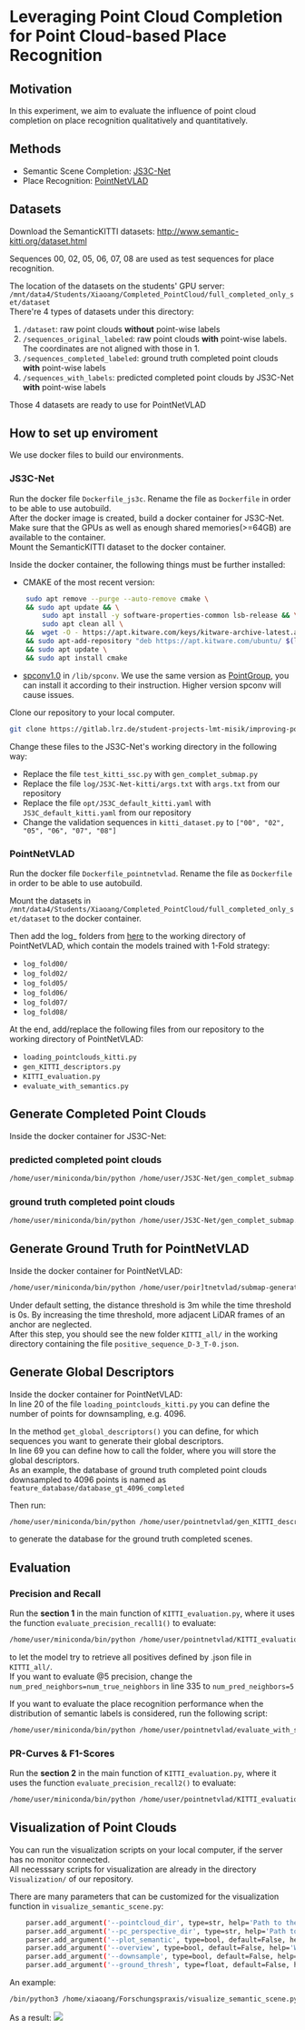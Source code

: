 # Leveraging Point Cloud Completion for Point Cloud-based Place Recognition

## Motivation
In this experiment, we aim to evaluate the influence of point cloud completion on place recognition qualitatively and quantitatively.

## Methods
* Semantic Scene Completion: [JS3C-Net](https://arxiv.org/abs/2012.03762)
* Place Recognition: [PointNetVLAD](https://arxiv.org/abs/1804.03492)
## Datasets
Download the SemanticKITTI datasets: http://www.semantic-kitti.org/dataset.html 

Sequences 00, 02, 05, 06, 07, 08 are used as test sequences for place recognition.

The location of the datasets on the students' GPU server: `/mnt/data4/Students/Xiaoang/Completed_PointCloud/full_completed_only_set/dataset` \
There're 4 types of datasets under this directory:
1) `/dataset`: raw point clouds $\textbf{without}$ point-wise labels
2) `/sequences_original_labeled`: raw point clouds $\textbf{with}$ point-wise labels. The coordinates are not aligned with those in 1.
3) `/sequences_completed_labeled`: ground truth completed point clouds $\textbf{with}$ point-wise labels
4) `/sequences_with_labels`: predicted completed point clouds by JS3C-Net $\textbf{with}$ point-wise labels 

Those 4 datasets are ready to use for PointNetVLAD

## How to set up enviroment

We use docker files to build our environments.
### JS3C-Net 
Run the docker file `Dockerfile_js3c`. Rename the file as `Dockerfile` in order to be able to use autobuild. \
After the docker image is created, build a docker container for JS3C-Net.\
Make sure that the GPUs as well as enough shared memories(>=64GB) are available to the container. \
Mount the SemanticKITTI dataset to the docker container. 

Inside the docker container, the following things must be further installed:
+ CMAKE of the most recent version:
```bash
    sudo apt remove --purge --auto-remove cmake \
    && sudo apt update && \
        sudo apt install -y software-properties-common lsb-release && \
        sudo apt clean all \
    &&  wget -O - https://apt.kitware.com/keys/kitware-archive-latest.asc 2>/dev/null | gpg --dearmor - | sudo tee /etc/apt/trusted.gpg.d/kitware.gpg >/dev/null \
    && sudo apt-add-repository "deb https://apt.kitware.com/ubuntu/ $(lsb_release -cs) main" \
    && sudo apt update \
    && sudo apt install cmake 
```
+ [spconv1.0](https://github.com/traveller59/spconv)  in `/lib/spconv`. We use the same version as [PointGroup](https://github.com/Jia-Research-Lab/PointGroup), you can install it according to their instruction. Higher version spconv will cause issues.

Clone our repository to your local computer.
```bash
git clone https://gitlab.lrz.de/student-projects-lmt-misik/improving-point-cloud-based-place-recognition-and-re-localization-using-point-cloud-completion-approaches.git
```
Change these files to the JS3C-Net's working directory in the following way:
+ Replace the file `test_kitti_ssc.py` with `gen_complet_submap.py`
+ Replace the file `log/JS3C-Net-kitti/args.txt` with `args.txt` from our repository
+ Replace the file `opt/JS3C_default_kitti.yaml` with `JS3C_default_kitti.yaml` from our repository
+ Change the validation sequences in `kitti_dataset.py` to `["00", "02", "05", "06", "07", "08"]`

### PointNetVLAD
Run the docker file `Dockerfile_pointnetvlad`. Rename the file as `Dockerfile` in order to be able to use autobuild.

Mount the datasets in  `/mnt/data4/Students/Xiaoang/Completed_PointCloud/full_completed_only_set/dataset` to the docker container.

Then add the log_ folders from [here](https://drive.google.com/file/d/1PpcWRjI-FY0SC3fdppYtHTkzjF-20uxw/view) to the working directory of PointNetVLAD, which contain the models trained with 1-Fold strategy:
+ `log_fold00/`
+ `log_fold02/`
+ `log_fold05/`
+ `log_fold06/`
+ `log_fold07/`
+ `log_fold08/`

At the end, add/replace the following files from our repository to the working directory of PointNetVLAD:
+ `loading_pointclouds_kitti.py`
+ `gen_KITTI_descriptors.py`
+ `KITTI_evaluation.py`
+ `evaluate_with_semantics.py`

## Generate Completed Point Clouds
Inside the docker container for JS3C-Net:
### predicted completed point clouds 
```bash
/home/user/miniconda/bin/python /home/user/JS3C-Net/gen_complet_submap.py --submap pred
```
### ground truth completed point clouds
```bash
/home/user/miniconda/bin/python /home/user/JS3C-Net/gen_complet_submap.py --submap gt
```
## Generate Ground Truth for PointNetVLAD
Inside the docker container for PointNetVLAD:
```bash
/home/user/miniconda/bin/python /home/user/poir]tnetvlad/submap-generation/KITTI/gen_gt.py
```
Under default setting, the distance threshold is 3m while the time threshold is 0s. By increasing the time threshold, more adjacent LiDAR frames of an anchor are neglected.\
After this step, you should see the new folder `KITTI_all/` in the working directory containing the file `positive_sequence_D-3_T-0.json`.

## Generate Global Descriptors
Inside the docker container for PointNetVLAD: \
In line 20 of the file `loading_pointclouds_kitti.py` you can define the number of points for downsampling, e.g. 4096.

In the method `get_global_descriptors()` you can define, for which sequences you want to generate their global descriptors. \
In line 69 you can define how to call the folder, where you will store the global descriptors. \
As an example, the database of ground truth completed point clouds downsampled to 4096 points is named as `feature_database/database_gt_4096_completed`

Then run:
```bash
/home/user/miniconda/bin/python /home/user/pointnetvlad/gen_KITTI_descriptors.py
```
to generate the database for the ground truth completed scenes.

## Evaluation

### Precision and Recall
Run the $\textbf{section 1}$ in the main function of `KITTI_evaluation.py`, where it uses the function `evaluate_precision_recall1()` to evaluate:
```bash
/home/user/miniconda/bin/python /home/user/pointnetvlad/KITTI_evaluation.py
```
to let the model try to retrieve all positives defined by .json file in `KITTI_all/`. \
If you want to evaluate @5 precision, change the `num_pred_neighbors=num_true_neighbors` in line 335 to `num_pred_neighbors=5`

If you want to evaluate the place recognition performance when the distribution of semantic labels is considered, run the following script: 
```bash
/home/user/miniconda/bin/python /home/user/pointnetvlad/evaluate_with_semantics.py
```

### PR-Curves & F1-Scores
Run the $\textbf{section 2}$ in the main function of `KITTI_evaluation.py`, where it uses the function `evaluate_precision_recall2()` to evaluate:
```bash
/home/user/miniconda/bin/python /home/user/pointnetvlad/KITTI_evaluation.py
```
## Visualization of Point Clouds
You can run the visualization scripts on your local computer, if the server has no monitor connected. \
All necesssary scripts for visualization are already in the directory `Visualization/` of our repository.

There are many parameters that can be customized for the visualization function in `visualize_semantic_scene.py`:
```bash
    parser.add_argument('--pointcloud_dir', type=str, help='Path to the point cloud file')
    parser.add_argument('--pc_perspective_dir', type=str, help='Path to the point cloud perspective file')
    parser.add_argument('--plot_semantic', type=bool, default=False, help='Whether to plot semantic masks (only for completed scenes)')
    parser.add_argument('--overview', type=bool, default=False, help='Whether to show the scene from an overview perspective')
    parser.add_argument('--downsample', type=bool, default=False, help='Whether to downsample the point cloud')
    parser.add_argument('--ground_thresh', type=float, default=False, help='The threshold for cropping the ground points')
```
An example:
```bash
/bin/python3 /home/xiaoang/Forschungspraxis/visualize_semantic_scene.py --pointcloud_dir /home/xiaoang/Forschungspraxis/sequence_completed_labeled/00/completion/000000.bin --pc_perspective_dir /home/xiaoang/Forschungspraxis/sequence_completed_labeled/00/completion/000000.bin --ground_thresh -1 --downsample True --plot_semantic True
```
As a result:
![](Visualization/Readme_example.png)

